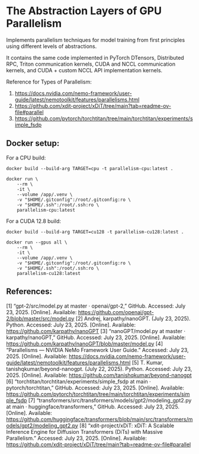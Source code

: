 # The Abstraction Layers of GPU Parallelism
Implements parallelism techniques for model training from first principles using different levels of abstractions.

It contains the same code implemented in PyTorch DTensors, Distributed RPC, Triton communication kernels, CUDA and NCCL communication kernels, and CUDA + custom NCCL API implementation kernels.

Reference for Types of Parallelism:
1. https://docs.nvidia.com/nemo-framework/user-guide/latest/nemotoolkit/features/parallelisms.html
2. https://github.com/xdit-project/xDiT/tree/main?tab=readme-ov-file#parallel
3. https://github.com/pytorch/torchtitan/tree/main/torchtitan/experiments/simple_fsdp

## Docker setup:
For a CPU build:
```
docker build --build-arg TARGET=cpu -t parallelism-cpu:latest .

docker run \
    --rm \
    -it \
    --volume /app/.venv \
    -v "$HOME/.gitconfig":/root/.gitconfig:ro \
    -v "$HOME/.ssh":/root/.ssh:ro \
    parallelism-cpu:latest
```

For a CUDA 12.8 build:
```
docker build --build-arg TARGET=cu128 -t parallelism-cu128:latest .

docker run --gpus all \
    --rm \
    -it \
    --volume /app/.venv \
    -v "$HOME/.gitconfig":/root/.gitconfig:ro \
    -v "$HOME/.ssh":/root/.ssh:ro \
    parallelism-cu128:latest
```

## References:
[1] “gpt-2/src/model.py at master · openai/gpt-2,” GitHub. Accessed: July 23, 2025. [Online]. Available: https://github.com/openai/gpt-2/blob/master/src/model.py
[2] Andrej, karpathy/nanoGPT. (July 23, 2025). Python. Accessed: July 23, 2025. [Online]. Available: https://github.com/karpathy/nanoGPT
[3] “nanoGPT/model.py at master · karpathy/nanoGPT,” GitHub. Accessed: July 23, 2025. [Online]. Available: https://github.com/karpathy/nanoGPT/blob/master/model.py
[4] “Parallelisms — NVIDIA NeMo Framework User Guide.” Accessed: July 23, 2025. [Online]. Available: https://docs.nvidia.com/nemo-framework/user-guide/latest/nemotoolkit/features/parallelisms.html
[5] T. Kumar, tanishqkumar/beyond-nanogpt. (July 22, 2025). Python. Accessed: July 23, 2025. [Online]. Available: https://github.com/tanishqkumar/beyond-nanogpt
[6] “torchtitan/torchtitan/experiments/simple_fsdp at main · pytorch/torchtitan,” GitHub. Accessed: July 23, 2025. [Online]. Available: https://github.com/pytorch/torchtitan/tree/main/torchtitan/experiments/simple_fsdp
[7] “transformers/src/transformers/models/gpt2/modeling_gpt2.py at main · huggingface/transformers,” GitHub. Accessed: July 23, 2025. [Online]. Available: https://github.com/huggingface/transformers/blob/main/src/transformers/models/gpt2/modeling_gpt2.py
[8] “xdit-project/xDiT: xDiT: A Scalable Inference Engine for Diffusion Transformers (DiTs) with Massive Parallelism.” Accessed: July 23, 2025. [Online]. Available: https://github.com/xdit-project/xDiT/tree/main?tab=readme-ov-file#parallel
